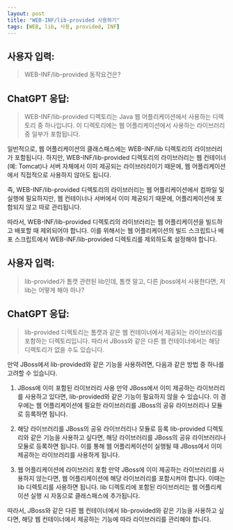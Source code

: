 ```yaml
---
layout: post
title: "WEB-INF/lib-provided 사용하기"
tags: [WEB, lib, 사용, provided, INF]
---
```


## 사용자 입력:
> WEB-INF/lib-provided 동작요건은?

## ChatGPT 응답:
> WEB-INF/lib-provided 디렉토리는 Java 웹 어플리케이션에서 사용하는 디렉토리 중 하나입니다. 이 디렉토리에는 웹 어플리케이션에서 사용하는 라이브러리 중 일부가 포함됩니다.

일반적으로, 웹 어플리케이션의 클래스패스에는 WEB-INF/lib 디렉토리의 라이브러리가 포함됩니다. 하지만, WEB-INF/lib-provided 디렉토리의 라이브러리는 웹 컨테이너(예: Tomcat)나 서버 자체에서 이미 제공되는 라이브러리이기 때문에, 웹 어플리케이션에서 직접적으로 사용하지 않아도 됩니다.

즉, WEB-INF/lib-provided 디렉토리의 라이브러리는 웹 어플리케이션에서 컴파일 및 실행에 필요하지만, 웹 컨테이너나 서버에서 이미 제공되기 때문에, 어플리케이션에 포함되지 않고 따로 관리됩니다.

따라서, WEB-INF/lib-provided 디렉토리의 라이브러리는 웹 어플리케이션을 빌드하고 배포할 때 제외되어야 합니다. 이를 위해서는 웹 어플리케이션의 빌드 스크립트나 배포 스크립트에서 WEB-INF/lib-provided 디렉토리를 제외하도록 설정해야 합니다.

## 사용자 입력:
> lib-provided가 톰캣 관련된 lib인데, 톰캣 말고, 다른 jboss에서 사용한다면, 저 lib는 어떻게 해야 하나?

## ChatGPT 응답:
> lib-provided 디렉토리는 톰캣과 같은 웹 컨테이너에서 제공되는 라이브러리를 포함하는 디렉토리입니다. 따라서 JBoss와 같은 다른 웹 컨테이너에서는 해당 디렉토리가 없을 수도 있습니다.

만약 JBoss에서 lib-provided와 같은 기능을 사용하려면, 다음과 같은 방법 중 하나를 고려할 수 있습니다.

1. JBoss에 이미 포함된 라이브러리 사용
만약 JBoss에서 이미 제공하는 라이브러리를 사용하고 있다면, lib-provided와 같은 기능이 필요하지 않을 수 있습니다. 이 경우에는 웹 어플리케이션에 필요한 라이브러리를 JBoss의 공유 라이브러리나 모듈로 등록하면 됩니다.

2. 해당 라이브러리를 JBoss의 공유 라이브러리나 모듈로 등록
lib-provided 디렉토리와 같은 기능을 사용하고 싶다면, 해당 라이브러리를 JBoss의 공유 라이브러리나 모듈로 등록하면 됩니다. 이를 통해 웹 어플리케이션이 실행될 때 JBoss에서 이미 제공하는 라이브러리를 사용하게 됩니다.

3. 웹 어플리케이션에 라이브러리 포함
만약 JBoss에 이미 제공하는 라이브러리를 사용하지 않는다면, 웹 어플리케이션에 해당 라이브러리를 포함시켜야 합니다. 이때는 lib 디렉토리를 사용하면 됩니다. lib 디렉토리에 포함된 라이브러리는 웹 어플리케이션 실행 시 자동으로 클래스패스에 추가됩니다.

따라서, JBoss와 같은 다른 웹 컨테이너에서 lib-provided와 같은 기능을 사용하고 싶다면, 해당 웹 컨테이너에서 제공하는 기능에 따라 라이브러리를 관리해야 합니다.

